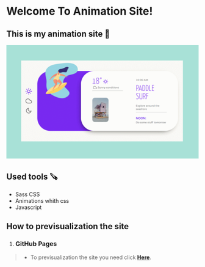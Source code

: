 # Welcome To Animation Site!

## This is my animation site 📜
![Animations gif](https://github.com/Alex-dll/Animations/blob/master/assets/animations.gif?raw=true)

## Used tools 🪚
-  Sass CSS
-  Animations whith css
-  Javascript

## How to previsualization the site
1.  ### GitHub Pages
> - To previsualization the site you need click [**Here**](https://alex-dll.github.io/Animations/). 



